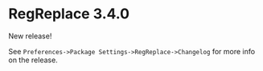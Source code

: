 # RegReplace 3.4.0

New release!

See `Preferences->Package Settings->RegReplace->Changelog` for more info on 
the release.
